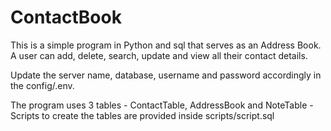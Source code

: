 # ContactBook
This is a simple program in Python and sql that serves as an Address Book. A user can add, delete, search, update and view all their contact details. 

Update the server name, database, username and password accordingly in the config/.env. 

The program uses 3 tables - ContactTable, AddressBook and NoteTable - Scripts to create the tables are provided inside scripts/script.sql
